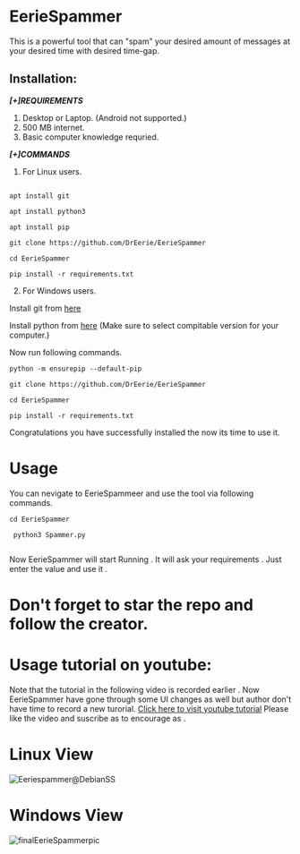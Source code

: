 # EerieSpammer
This is a powerful tool that can "spam" your desired amount of messages at your desired time with desired time-gap.
## Installation:

<b><i>[+]REQUIREMENTS</b></i>
1. Desktop or Laptop. (Android not supported.)
2. 500 MB internet.
3. Basic computer knowledge requried.

<b><i>[+]COMMANDS</b></i>
1. For Linux users.
```

apt install git

apt install python3

apt install pip

git clone https://github.com/DrEerie/EerieSpammer

cd EerieSpammer

pip install -r requirements.txt

```
2. For Windows users.

Install git from  [here](https://gitforwindows.org/)

Install python from [here](https://www.python.org/downloads/) (Make sure to select compitable version for your computer.)

Now run following commands.
```
python -m ensurepip --default-pip

git clone https://github.com/DrEerie/EerieSpammer

cd EerieSpammer

pip install -r requirements.txt
```
Congratulations you have successfully installed the now its time to use it.

# Usage
 
 You can nevigate to EerieSpammeer and use the tool via following commands.

```
cd EerieSpammer

 python3 Spammer.py
 
```
 Now EerieSpammer will start Running . It will ask your requirements . Just enter the value and use it .
 
 # Don't forget to star the repo and follow the creator.

# Usage tutorial on youtube:
 Note that the tutorial in the following video is recorded earlier . Now EerieSpammer have gone through some UI changes as well but author don't have time to record a new turorial.
 [Click here to visit youtube tutorial](https://youtu.be/5-7IdMy-J_0)
Please like the video and suscribe as to encourage as .

# Linux View
![Eeriespammer@DebianSS](https://user-images.githubusercontent.com/96463088/230779486-609ea372-11f1-49dc-901d-0b0eee836f19.png)
# Windows View
![finalEerieSpammerpic](https://user-images.githubusercontent.com/96463088/230771087-94993dad-e37d-4c1d-b4d5-2fab6a04bce4.png)
